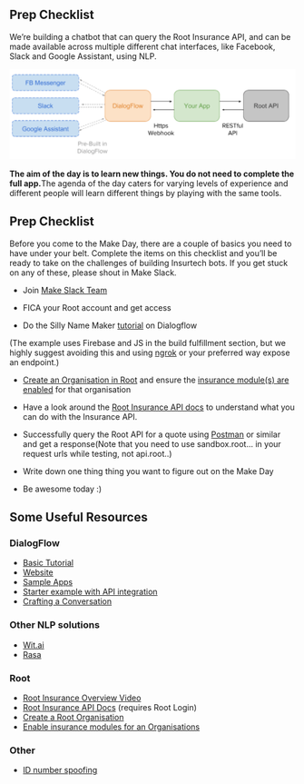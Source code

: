 
## Prep Checklist 

We’re building a chatbot that can query the Root Insurance API, and can be made available across multiple different chat interfaces, like Facebook, Slack and Google Assistant, using NLP. 

<img src = "/readme_images/components_diagram.png">

<b>The aim of the day is to learn new things. You do not need to complete the full app.</b>The agenda of the day caters for varying levels of experience and different people will learn different things by playing with the same tools.

## Prep Checklist 

Before you come to the Make Day, there are a couple of basics you need to have under your belt. Complete the items on this checklist and you’ll be ready to take on the challenges of building Insurtech bots. If you get stuck on any of these, please shout in Make Slack. 

  

- Join [Make Slack Team](https://join.slack.com/t/offerzen-make/shared_invite/enQtMzA0NzkzODYyNTQ1LTA5OTY4MzI2OWM5NThmODM1MWYyYmJiMThhMWNlMmM1ZTRkZGM0NDBkNTQzYTFkYjY3MTQ4YTljMmYwOWY3ZWY) 
  

- FICA your Root account and get access 
- Do the Silly Name Maker [tutorial](https://developers.google.com/actions/dialogflow/first-app) on Dialogflow  

(The example uses Firebase and JS in the build fulfillment section, but we highly suggest avoiding this and using [ngrok](https://ngrok.com/) or your preferred way expose an endpoint.)

  

- [Create an Organisation in Root](https://s3.amazonaws.com/img0.recordit.co/Rq0ikoafCR.mp4?AWSAccessKeyId=AKIAINSRFOQXTN4DT46A&Expires=1520069298&Signature=Ndmc7UQSH4Jc6m4ZaluoGFfR4wE%3D) and ensure the [insurance module(s) are enabled](http://g.recordit.co/XXetTnitPt.gif) for that organisation 
  

- Have a look around the [Root Insurance API docs](https://app.root.co.za/docs/insurance/api) to understand what you can do with the Insurance API.  
- Successfully query the Root API for a quote using [Postman](https://www.getpostman.com/) or similar and get a response(Note that you need to use sandbox.root... in your request urls while testing, not api.root..) 
- Write down one thing thing you want to figure out on the Make Day 
  

- Be awesome today :) 

## Some Useful Resources

### DialogFlow

- [Basic Tutorial](https://developers.google.com/actions/dialogflow/first-app) 
- [Website](https://dialogflow.com/) 
- [Sample Apps](https://dialogflow.com/docs/examples/) 
- [Starter example with API integration](https://dialogflow.com/docs/getting-started/basic-fulfillment-conversation) 
- [Crafting a Conversation](https://developers.google.com/actions/design/walkthrough#write_dialogs) 

### Other NLP solutions

- [Wit.ai](https://wit.ai/) 
- [Rasa](http://rasa.com/) 

### Root

- [Root Insurance Overview Video](https://youtu.be/Du_CNpF_mLU) 
- [Root Insurance API Docs](https://app.root.co.za/docs/insurance/api) (requires Root Login) 
- [Create a Root Organisation](https://s3.amazonaws.com/img0.recordit.co/Rq0ikoafCR.mp4?AWSAccessKeyId=AKIAINSRFOQXTN4DT46A&Expires=1520069298&Signature=Ndmc7UQSH4Jc6m4ZaluoGFfR4wE%3D) 
- [Enable insurance modules for an Organisations](http://g.recordit.co/XXetTnitPt.gif) 

### Other

- [ID number spoofing](https://chris927.github.io/generate-sa-idnumbers/)